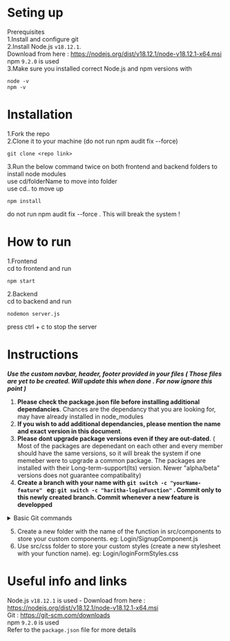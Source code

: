 # Seting up
Prerequisites <br />
1.Install and configure git <br />
2.Install Node.js `v18.12.1`. <br />
  Download from here : https://nodejs.org/dist/v18.12.1/node-v18.12.1-x64.msi <br />
  npm `9.2.0` is used <br />
3.Make sure you installed correct Node.js and npm versions with
  ```
  node -v
  npm -v
  ```
# Installation
1.Fork the repo <br />
2.Clone it to your machine (do not run npm audit fix --force)
```
git clone <repo link>
```
3.Run the below command twice on both frontend and backend folders to install node modules <br />
  use cd/folderName to move into folder <br />
  use cd.. to move up
```
npm install
```
do not run npm audit fix --force . This will break the system !


# How to run
1.Frontend <br />
  cd to frontend and run
```
npm start
```
2.Backend <br />
  cd to backend and run
```
nodemon server.js
```
  press ctrl + c to stop the server

        
        
# Instructions 

***Use the custom navbar, header, footer provided in your files ( Those files are yet to be created. Will update this when done . For now ignore this point )***

1. **Please check the package.json file before installing additional dependancies**. Chances are the dependancy that you are looking for, may have already installed in node_modules 
2. **If you wish to add additional dependancies, please mention the name and exact version in this document**. 
3. **Please dont upgrade package versions even if they are out-dated**. ( Most of the packages are depenedant on each other and every member should have the same versions,
 so it will break the system if one memeber were to upgrade a common package. The packages are installed with their Long-term-support(lts) version. Newer "alpha/beta" versions does not guarantee compatibality)
4. **Create a branch with your name with `git switch -c "yourName-feature" ` eg: `git switch -c "haritha-loginFunction"` . Commit only to this newly created branch. Commit whenever a new feature is developped**
   
<details><summary>Basic Git commands</summary>
<p>

#### Add files to git hub ( cd to ProjectITP folder and run)

```
  git switch "your-branch-name"      
  git add .
  git commit -m "your-message"
  git push origin your-branch-name
```
replace `your-branch-name` and `your-message` with appopriate names <br />
Always confirm you are in the correct branch with `git status`
</p>
</details>

5. Create a new folder with the name of the function in src/components to store your custom components.  eg: Login/SignupComponent.js
6. Use src/css folder to store your custom styles (create a new stylesheet with your function name). eg: Login/loginFormStyles.css

# Useful info and links 

Node.js `v18.12.1` is used - Download from here : https://nodejs.org/dist/v18.12.1/node-v18.12.1-x64.msi <br />
Git : https://git-scm.com/downloads <br />
npm `9.2.0` is used <br />
Refer to the `package.json` file for more details

